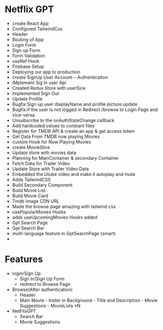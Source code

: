 # Netflix GPT 

- create React App
- Configured TailwindCss
- Header
- Routing of App
- Login Form
- Sign up Form
- Form Validation
- useRef Hook
- Firebase Setup
- Deploying our app to production
- create SignUp User Account-- Authentication
- IMplement Sig In user Api
- Created Redux Store with userSice 
- Implemented Sign Out 
- Update Profile
- Bugfix:Sign up user diaplayName and profile picture update
- Bugfix:if the user is not logged in Redirect /browse to Login Page and vice-versa
- Unsubscribe to the onAuthStateChange callback
- Add hardcoded values to constant files
- Register for TMDB API &  create an app & get access token
- Get Data From TMDB now playing Movies
- custom Hook for Now Playing Movies
- create MovieSlice
- Update store with movies data
- Planning for MainContainer & secondary Container
- Fetch Data for Trailer Video
- Update Store with Trailer Video Data
- Embedded the Utube video and make it autoplay and mute
- Adds TailwindCSS 
- Build Secondary Component
- Build Movie List
- Build Movie Card
- Tmdb Image CDN URL
- Made the browse page amazing with tailwind css
- usePopularMovies Hooks
- adds useUpcomingMovies Hooks added
- Gpt Search Page
- Gpt Search Bar
- multi-language feature in GptSearchPage (smart)
- 


# Features
- login/Sign Up 
   - Sign In/Sign Up Form
   - redirect to Browse Page
- Browse(After authentication)
   - Header
   - Main Movie
         - trailer in Background
         - Title and Description
         - Movie Suggestions
             - MovieLists *N
- NetFlixGPT
   - Search Bar
   - Movie Suggestions

